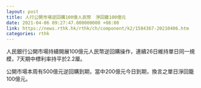 ```yaml
---
layout: post
title: 人行公開市場逆回購100億人民幣　淨回籠100億元
date: 2021-04-06 09:27:47.000000000 +08:00
link: https://news.rthk.hk/rthk/ch/component/k2/1584367-20210406.htm
categories: rthk
---
```


人民銀行公開市場持續開展100億元人民幣逆回購操作，連續26日維持單日同一規模，7天期中標利率持平於2.2厘。

公開市場本周有500億元逆回購到期，當中200億元今日到期，換言之單日淨回籠100億元。
